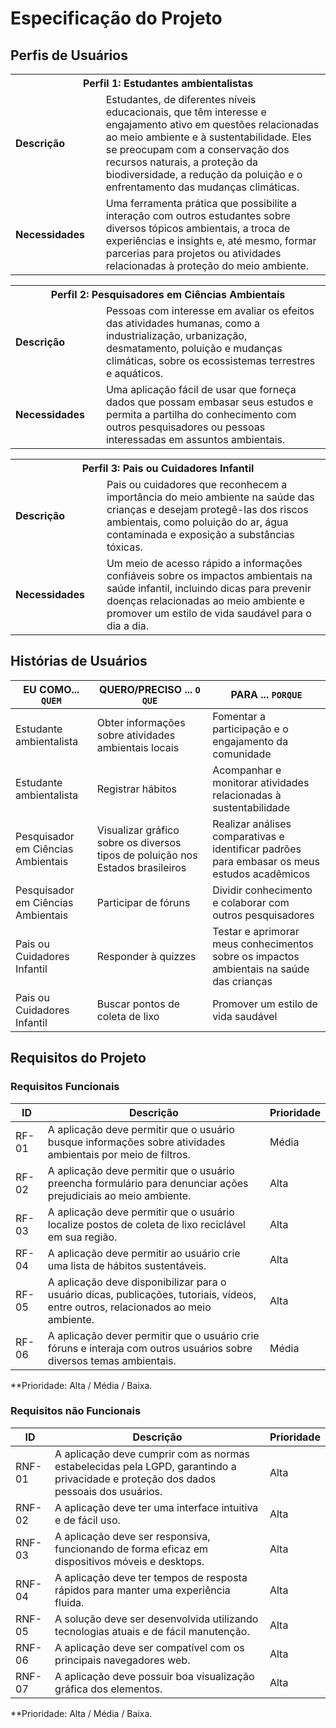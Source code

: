 # Especificação do Projeto

## Perfis de Usuários

<table>
<tbody>
<tr align=center>
<th colspan="2">Perfil 1: Estudantes ambientalistas </th>
</tr>
<tr>
<td width="150px"><b>Descrição</b></td>
<td width="600px">
Estudantes, de diferentes níveis educacionais, que têm interesse e engajamento ativo em questões relacionadas ao meio ambiente e à sustentabilidade. Eles se preocupam com a conservação dos recursos naturais, a proteção da biodiversidade, a redução da poluição e o enfrentamento das mudanças climáticas.
</td>
</tr>
<tr>
<td><b>Necessidades</b></td>
<td>
Uma ferramenta prática que possibilite a interação com outros estudantes sobre diversos tópicos ambientais, a troca de experiências e insights e, até mesmo, formar parcerias para projetos ou atividades relacionadas à proteção do meio ambiente.
</td>
</tr>
</tbody>
</table>

<table>
<tbody>
<tr align=center>
<th colspan="2">Perfil 2: Pesquisadores em Ciências Ambientais </th>
</tr>
<tr>
<td width="150px"><b>Descrição</b></td>
<td width="600px">
Pessoas com interesse em avaliar os efeitos das atividades humanas, como a industrialização, urbanização, desmatamento, poluição e mudanças climáticas, sobre os ecossistemas terrestres e aquáticos.
</td>
</tr>
<tr>
<td><b>Necessidades</b></td>
<td>
Uma aplicação fácil de usar que forneça dados que possam embasar seus estudos e permita a partilha do conhecimento com outros pesquisadores ou pessoas interessadas em assuntos ambientais.
</td>
</tr>
</tbody>
</table>

<table>
<tbody>
<tr align=center>
<th colspan="2">Perfil 3: Pais ou Cuidadores Infantil </th>
</tr>
<tr>
<td width="150px"><b>Descrição</b></td>
<td width="600px">
Pais ou cuidadores que reconhecem a importância do meio ambiente na saúde das crianças e desejam protegê-las dos riscos ambientais, como poluição do ar, água contaminada e exposição a substâncias tóxicas.
</td>
</tr>
<tr>
<td><b>Necessidades</b></td>
<td>
Um meio de acesso rápido a informações confiáveis sobre os impactos ambientais na saúde infantil, incluindo dicas para prevenir doenças relacionadas ao meio ambiente e promover um estilo de vida saudável para o dia a dia.
</td>
</tr>
</tbody>
</table>

## Histórias de Usuários

|EU COMO... `QUEM`   | QUERO/PRECISO ... `O QUE` |PARA ... `PORQUE`                 |
|--------------------|---------------------------|----------------------------------|
|Estudante ambientalista | Obter informações sobre atividades ambientais locais | Fomentar a participação e o engajamento da comunidade |
|Estudante ambientalista | Registrar hábitos | Acompanhar e monitorar atividades relacionadas à sustentabilidade |
|Pesquisador em Ciências Ambientais | Visualizar gráfico sobre os diversos tipos de poluição nos Estados brasileiros | Realizar análises comparativas e identificar padrões para embasar os meus estudos acadêmicos |
|Pesquisador em Ciências Ambientais | Participar de fóruns | Dividir conhecimento e colaborar com outros pesquisadores |
|Pais ou Cuidadores Infantil | Responder à quizzes | Testar e aprimorar meus conhecimentos sobre os impactos ambientais na saúde das crianças |
|Pais ou Cuidadores Infantil | Buscar pontos de coleta de lixo | Promover um estilo de vida saudável |

## Requisitos do Projeto

### Requisitos Funcionais

|ID    | Descrição                | Prioridade |
|-------|---------------------------------|----|
| RF-01 | A aplicação deve permitir que o usuário busque informações sobre atividades ambientais por meio de filtros. | Média | 
| RF-02 | A aplicação deve permitir que o usuário preencha formulário para denunciar ações prejudiciais ao meio ambiente. | Alta | 
| RF-03 | A aplicação deve permitir que o usuário localize postos de coleta de lixo reciclável em sua região. | Alta | 
| RF-04 | A aplicação deve permitir ao usuário crie uma lista de hábitos sustentáveis. | Alta | 
| RF-05 | A aplicação deve disponibilizar para o usuário dicas, publicações, tutoriais, vídeos, entre outros, relacionados ao meio ambiente. | Alta | 
| RF-06 | A aplicação dever permitir que o usuário crie fóruns e interaja com outros usuários sobre diversos temas ambientais. | Média | 

**Prioridade: Alta / Média / Baixa. 

### Requisitos não Funcionais

|ID      | Descrição               |Prioridade |
|--------|-------------------------|----|
| RNF-01 | A aplicação deve cumprir com as normas estabelecidas pela LGPD, garantindo a privacidade e proteção dos dados pessoais dos usuários. | Alta | 
| RNF-02 | A aplicação deve ter uma interface intuitiva e de fácil uso. | Alta | 
| RNF-03 | A aplicação deve ser responsiva, funcionando de forma eficaz em dispositivos móveis e desktops. | Alta |  
| RNF-04 | A aplicação deve ter tempos de resposta rápidos para manter uma experiência fluida. | Alta | 
| RNF-05 | A solução deve ser desenvolvida utilizando tecnologias atuais e de fácil manutenção. | Alta | 
| RNF-06 | A aplicação deve ser compatível com os principais navegadores web. | Alta | 
| RNF-07 | A aplicação deve possuir boa visualização gráfica dos elementos. | Alta | 

**Prioridade: Alta / Média / Baixa. 

